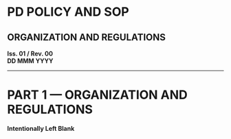 # PD POLICY AND SOP

## ORGANIZATION AND REGULATIONS

**Iss. 01 / Rev. 00**  
**DD MMM YYYY**

---

# PART 1 — ORGANIZATION AND REGULATIONS

**Intentionally Left Blank**